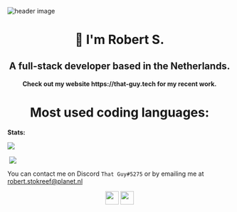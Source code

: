 ![header image](https://i.imgur.com/qWncCzY.png)

<h1 align="center" style="font-weight: bold;">👋 I'm Robert S.</h1>
<h2 align="center">A full-stack developer based in the Netherlands.</h2>
<h4 align="center">Check out my website https://that-guy.tech for my recent work.</h4>

<h1 align="center">Most used coding languages:</h1>

**Stats:**  

<img src="https://github-readme-stats.vercel.app/api/top-langs/?username=wallvon&layout=compact&theme=radical" />

<p>&nbsp;<img align="center" src="https://github-readme-stats.vercel.app/api?username=wallvon&show_icons=true&theme=radical" /></p>

You can contact me on Discord `That Guy#5275` or by emailing me at [robert.stokreef@planet.nl](mailto:robert.stokreef@planet.nl)

<p align="center">
<a href="https://twitter.com/ThatGuy5275" target="blank"><img align="center" src="https://cdn.jsdelivr.net/npm/simple-icons@3.0.1/icons/twitter.svg" height="30" width="30" /></a>
<a href="https://discord.gg/qy9SKfg" target="blank"><img align="center" src="https://cdn.jsdelivr.net/npm/simple-icons@3.0.1/icons/discord.svg" height="30" width="30" /></a>
</p>
